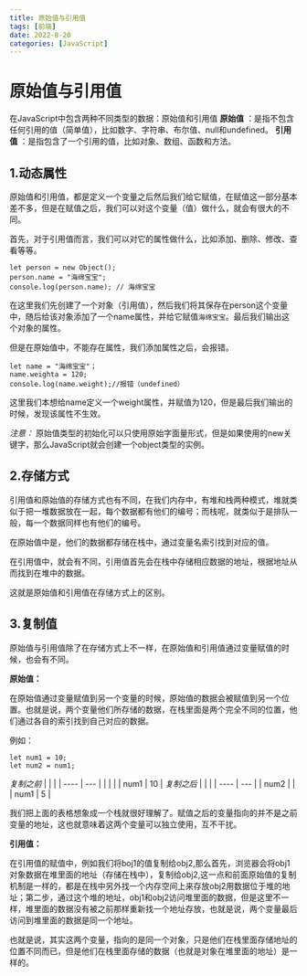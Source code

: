 ```yaml
---
title: 原始值与引用值
tags: [前端]
date: 2022-8-20
categories: [JavaScript]
---
```

# 原始值与引用值  

在JavaScript中包含两种不同类型的数据：原始值和引用值
**原始值** ：是指不包含任何引用的值（简单值），比如数字、字符串、布尔值、null和undefined。
**引用值** ：是指包含了一个引用的值，比如对象、数组、函数和方法。

## 1.动态属性

原始值和引用值，都是定义一个变量之后然后我们给它赋值，在赋值这一部分基本差不多，但是在赋值之后，我们可以对这个变量（值）做什么，就会有很大的不同。  

首先，对于引用值而言，我们可以对它的属性做什么，比如添加、删除、修改、查看等等。

    let person = new Object();
    person.name = "海绵宝宝";
    console.log(person.name); // 海绵宝宝

在这里我们先创建了一个对象（引用值），然后我们将其保存在person这个变量中，随后给该对象添加了一个name属性，并给它赋值`海绵宝宝`。最后我们输出这个对象的属性。

但是在原始值中，不能存在属性，我们添加属性之后，会报错。

    let name = "海绵宝宝"；
    name.weighta = 120;
    console.log(name.weight);//报错（undefined）

这里我们本想给name定义一个weight属性，并赋值为120，但是最后我们输出的时候，发现该属性不生效。

*注意：* 原始值类型的初始化可以只使用原始字面量形式，但是如果使用的new关键字，那么JavaScript就会创建一个object类型的实例。

## 2.存储方式

引用值和原始值的存储方式也有不同，在我们内存中，有堆和栈两种模式，堆就类似于把一堆数据放在一起，每个数据都有他们的编号；而栈呢，就类似于是排队一般，每一个数据同样也有他们的编号。  

在原始值中是，他们的数据都存储在栈中，通过变量名索引找到对应的值。

在引用值中，就会有不同，引用值首先会在栈中存储相应数据的地址，根据地址从而找到在堆中的数据。

这就是原始值和引用值在存储方式上的区别。

## 3.复制值

原始值与引用值除了在存储方式上不一样，在原始值和引用值通过变量赋值的时候，也会有不同。

**原始值：**

在原始值通过变量赋值到另一个变量的时候，原始值的数据会被赋值到另一个位置。也就是说，两个变量他们所存储的数据，在栈里面是两个完全不同的位置，他们通过各自的索引找到自己对应的数据。

例如：

    let num1 = 10;
    let num2 = num1;

*复制之前*
|      |     |
| ---- | --- |
|      |     |
| num1 | 10  |
*复制之后*
|      |     |
| ---- | --- |
| num2 |     |
| num1 | 5   |

我们把上面的表格想象成一个栈就很好理解了。赋值之后的变量指向的并不是之前变量的地址，这也就意味着这两个变量可以独立使用，互不干扰。

**引用值：**

在引用值的赋值中，例如我们将boj1的值复制给obj2,那么首先，浏览器会将obj1对象数据在堆里面的地址（存储在栈中），复制给obj2,这一点和前面原始值的复制机制是一样的，都是在栈中另外找一个内存空间上来存放obj2用数据位于堆的地址；第二步，通过这个堆的地址，obj1和obj2访问堆里面的数据，但是这里不一样，堆里面的数据没有被之前那样重新找一个地址存放，也就是说，两个变量最后访问到堆里面的数据是同一个地址。

也就是说，其实这两个变量，指向的是同一个对象，只是他们在栈里面存储地址的位置不同而已，但是他们在栈里面存储的数据（也就是对象在堆里面的地址）是一样的。
